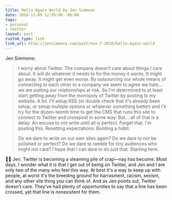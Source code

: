 ```yaml
---
title: Hello Again World by Jen Simmons
date: 2016-11-09 12:05:00 -06:00
tags:
- personal
- twitter
layout: post
custom_type: link
link_url: http://jensimmons.com/post/nov-7-2016/hello-again-world
---
```


Jen Simmons:

> I worry about Twitter. The company doesn't care about things I care about. It will do whatever it needs to for the money it wants. It might go away. It might get even worse. By outsourcing our whole means of connecting to each other to a company we seem to agree we hate... we are putting our relationships at risk. So I'm determined to at least start getting away from the monopoly of Twitter by posting to my website. A lot. I'll setup RSS (or double check that it's already been setup, or setup multiple options or whatever something better) and I'll try for the dozen-teenth time to get the CMS that runs this site to connect to Twitter and crosspost in some way. But... all of that is a delay. An excuse to not write until all is perfect. Forget that. I'm posting this. Resetting expectations. Building a habit.
>
> Do we dare to write on our own sites again? Do we dare to not be polished or perfect? Do we dare to ramble for tiny audiences who might not care? I hope that I can dare to do just that. Starting here.

👏🏽 Jen. Twitter is becoming a steaming pile of crap—nay has become. Most days, I wonder what it is that I get out of being on Twitter, and Jen and I are only two of the many who feel this way. At best it's a way to keep up with people, at worst it's the breeding ground for harrasment, racism, sexism, and any other vile thing you can think of. And as Jen points out, Twitter doesn't care. They've had plenty of opportunities to say that a line has been crossed, yet that line is nonexistent for them.
